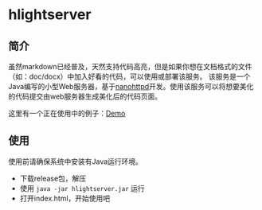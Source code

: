 # hlightserver
## 简介
虽然markdown已经普及，天然支持代码高亮，但是如果你想在文档格式的文件（如：doc/docx）中加入好看的代码，可以使用或部署该服务。
该服务是一个Java编写的小型Web服务器，基于[nanohttpd](https://github.com/NanoHttpd/nanohttpd)开发。使用该服务可以将想要美化的代码提交由web服务器生成美化后的代码页面。   

这里有一个正在使用中的例子：[Demo](https://nekolr.com/SyntaxHighlighter/)
## 使用
使用前请确保系统中安装有Java运行环境。

- 下载release包，解压
- 使用 `java -jar hlightserver.jar` 运行
- 打开index.html，开始使用吧
